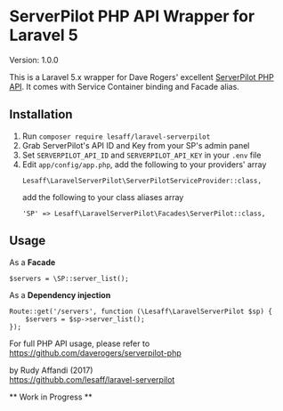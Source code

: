 # ServerPilot PHP API Wrapper for Laravel 5
Version: 1.0.0

This is a Laravel 5.x wrapper for Dave Rogers' excellent [ServerPilot PHP API](https://github.com/daverogers/serverpilot-php). It comes with Service Container binding and Facade alias.

## Installation
1. Run `composer require lesaff/laravel-serverpilot`
2. Grab ServerPilot's API ID and Key from your SP's admin panel
3. Set `SERVERPILOT_API_ID` and `SERVERPILOT_API_KEY` in your `.env` file
4. Edit `app/config/app.php`,
	add the following to your providers' array
	```
	Lesaff\LaravelServerPilot\ServerPilotServiceProvider::class,
	```
	add the following to your class aliases array
	```
	'SP' => Lesaff\LaravelServerPilot\Facades\ServerPilot::class,
	```

## Usage

As a **Facade**
```
$servers = \SP::server_list();
```

As a **Dependency injection**
```
Route::get('/servers', function (\Lesaff\LaravelServerPilot $sp) {
	$servers = $sp->server_list();
});
```

For full PHP API usage, please refer to https://github.com/daverogers/serverpilot-php

by Rudy Affandi (2017)  
https://githubb.com/lesaff/laravel-serverpilot




** Work in Progress **